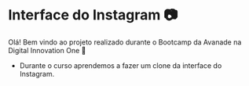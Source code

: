 # Interface do Instagram :camera:

Olá! Bem vindo ao projeto realizado durante o Bootcamp da Avanade na Digital Innovation One :wave:

- Durante o curso aprendemos a fazer um clone da interface do Instagram.


